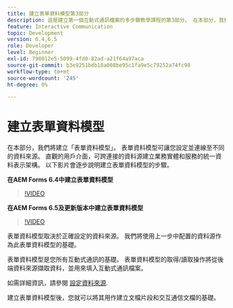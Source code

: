 ```yaml
---
title: 建立表單資料模型第3部分
description: 這是建立第一個互動式通訊檔案的多步驟教學課程的第3部分。 在本部分，我們將建立「表單資料模型」。 表單資料模型允許您配置和連接到不同的資料源。它提供直觀的用戶介面，為業務實體和服務建立跨連接資料源的統一資料表示架構。以下視頻將逐步介紹建立表單資料模型的步驟。
feature: Interactive Communication
topic: Development
version: 6.4,6.5
role: Developer
level: Beginner
exl-id: 798012e5-5099-4fd0-82ad-a21f64a97aca
source-git-commit: b3e9251bdb18a008be95c1fa9e5c79252a74fc98
workflow-type: tm+mt
source-wordcount: '245'
ht-degree: 0%

---
```


# 建立表單資料模型

在本部分，我們將建立「表單資料模型」。 表單資料模型可讓您設定並連線至不同的資料來源。 直觀的用戶介面，可跨連接的資料源建立業務實體和服務的統一資料表示架構。 以下影片會逐步說明建立表單資料模型的步驟。

**在AEM Forms 6.4中建立表單資料模型**

>[!VIDEO](https://video.tv.adobe.com/v/27763?quality=12&learn=on)

**在AEM Forms 6.5及更新版本中建立表單資料模型**

>[!VIDEO](https://video.tv.adobe.com/v/27765?quality=12&learn=on)

表單資料模型取決於正確設定的資料來源。 我們將使用上一步中配置的資料源作為此表單資料模型的基礎。

表單資料模型是您所有互動式通訊的基礎。 表單資料模型的取得/讀取操作將從後端資料來源擷取資料，並用來填入互動式通訊檔案。

如需詳細資訊，請參閱 [設定資料來源](parttwo.md).

建立表單資料模型後，您就可以將其用作建立文檔片段和交互通信文檔的基礎。
